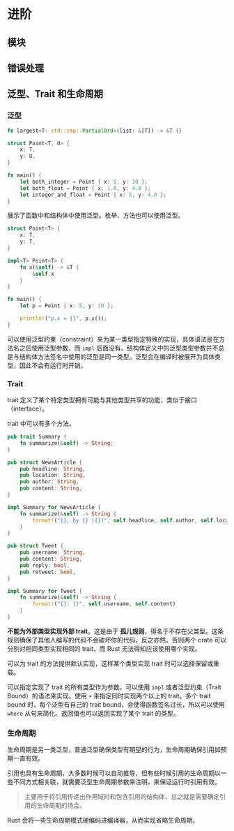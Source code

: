 # 进阶

## 模块

## 错误处理

## 泛型、Trait 和生命周期

### 泛型

```rust
fn largest<T: std::cmp::PartialOrd>(list: &[T]) -> &T {}

struct Point<T, U> {
    x: T,
    y: U,
}

fn main() {
    let both_integer = Point { x: 5, y: 10 };
    let both_float = Point { x: 1.0, y: 4.0 };
    let integer_and_float = Point { x: 5, y: 4.0 };
}
```

展示了函数中和结构体中使用泛型。枚举、方法也可以使用泛型。

```rust
struct Point<T> {
    x: T,
    y: T,
}

impl<T> Point<T> {
    fn x(&self) -> &T {
        &self.x
    }
}

fn main() {
    let p = Point { x: 5, y: 10 };

    println!("p.x = {}", p.x());
}
```

可以使用泛型约束（constraint）来为某一类型指定特殊的实现，具体语法是在方法名之后使用泛型参数，而 `impl` 后面没有。结构体定义中的泛型类型参数并不总是与结构体方法签名中使用的泛型是同一类型。泛型会在编译时被展开为具体类型，因此不会有运行时开销。

### Trait

trait 定义了某个特定类型拥有可能与其他类型共享的功能，类似于接口（interface）。

trait 中可以有多个方法。

```rust
pub trait Summary {
    fn summarize(&self) -> String;
}

pub struct NewsArticle {
    pub headline: String,
    pub location: String,
    pub author: String,
    pub content: String,
}

impl Summary for NewsArticle {
    fn summarize(&self) -> String {
        format!("{}, by {} ({})", self.headline, self.author, self.location)
    }
}

pub struct Tweet {
    pub username: String,
    pub content: String,
    pub reply: bool,
    pub retweet: bool,
}

impl Summary for Tweet {
    fn summarize(&self) -> String {
        format!("{}: {}", self.username, self.content)
    }
}
```

**不能为外部类型实现外部 trait**。这是由于 **孤儿规则**，得名于不存在父类型。这条规则确保了其他人编写的代码不会破坏你的代码，反之亦然。否则两个 crate 可以分别对相同类型实现相同的 trait，而 Rust 无法得知应该使用哪个实现。

可以为 trait 的方法提供默认实现，这样某个类型实现 trait 时可以选择保留或重载。

可以指定实现了 trait 的所有类型作为参数。可以使用 `impl` 或者泛型约束（Trait Bound）的语法来实现。使用 `+` 来指定同时实现两个以上的 trait。多个 trait bound 时，每个泛型有自己的 trait bound，会使得函数签名过长，所以可以使用 `where` 从句来简化。返回值也可以返回实现了某个 trait 的类型。

### 生命周期

生命周期是另一类泛型，普通泛型确保类型有期望的行为，生命周期确保引用如预期一直有效。

引用也具有生命周期，大多数时候可以自动推导，但有些时候引用的生命周期以一些不同方式相关联，就需要泛型生命周期参数来注明，来保证运行时引用有效。

> 主要用于将引用传递出作用域时和包含引用的结构体，总之就是需要确定引用的生命周期的场合。

Rust 会将一些生命周期模式硬编码进编译器，从而实现省略生命周期。
